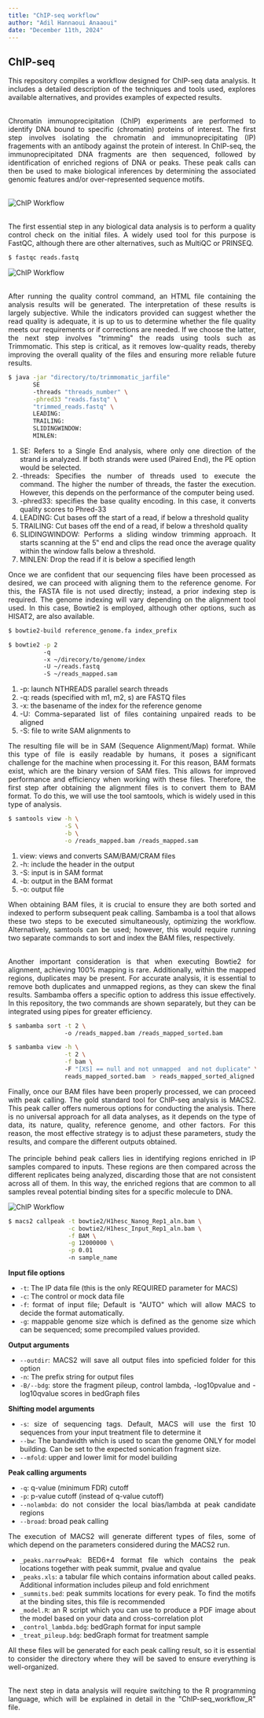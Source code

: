 ```yaml
---
title: "ChIP-seq workflow"
author: "Adil Hannaoui Anaaoui"
date: "December 11th, 2024"
---
```


## ChIP-seq
<div align="justify">
This repository compiles a workflow designed for ChIP-seq data analysis. It includes a detailed description of the techniques and tools used, explores available alternatives, and provides examples of expected results.<br><br>

Chromatin immunoprecipitation (ChIP) experiments are performed to identify DNA bound to specific (chromatin) proteins of interest. The first step involves isolating the chromatin and immunoprecipitating (IP) fragements with an antibody against the protein of interest. In ChIP-seq, the immunoprecipitated DNA fragments are then sequenced, followed by identification of enriched regions of DNA or peaks. These peak calls can then be used to make biological inferences by determining the associated genomic features and/or over-represented sequence motifs.<br><br>


![ChIP Workflow](./img/ChIP_technique.png)<br><br>


The first essential step in any biological data analysis is to perform a quality control check on the initial files. A widely used tool for this purpose is FastQC, although there are other alternatives, such as MultiQC or PRINSEQ.
```bash
$ fastqc reads.fastq
```
![ChIP Workflow](./img/Quality_control.png)<br><br>

After running the quality control command, an HTML file containing the analysis results will be generated. The interpretation of these results is largely subjective. While the indicators provided can suggest whether the read quality is adequate, it is up to us to determine whether the file quality meets our requirements or if corrections are needed. If we choose the latter, the next step involves "trimming" the reads using tools such as Trimmomatic. This step is critical, as it removes low-quality reads, thereby improving the overall quality of the files and ensuring more reliable future results.

```bash
$ java -jar "directory/to/trimmomatic_jarfile"
       SE
       -threads "threads_number" \
       -phred33 "reads.fastq" \
       "trimmed_reads.fastq" \
       LEADING:
       TRAILING:
       SLIDINGWINDOW:
       MINLEN:
```
1. SE: Refers to a Single End analysis, where only one direction of the strand is analyzed. If both strands were used (Paired End), the PE option would be selected.
2. -threads: Specifies the number of threads used to execute the command. The higher the number of threads, the faster the execution. However, this depends on the performance of the computer being used.
3. -phred33: specifies the base quality encoding. In this case, it converts quality scores to Phred-33
4. LEADING: Cut bases off the start of a read, if below a threshold quality 
5. TRAILING: Cut bases off the end of a read, if below a threshold quality
6. SLIDINGWINDOW: Performs a sliding window trimming approach. It starts scanning at the 5‟ end and clips the read once the average quality within the window falls below a threshold.
7. MINLEN: Drop the read if it is below a specified length 

Once we are confident that our sequencing files have been processed as desired, we can proceed with aligning them to the reference genome. For this, the FASTA file is not used directly; instead, a prior indexing step is required. The genome indexing will vary depending on the alignment tool used. In this case, Bowtie2 is employed, although other options, such as HISAT2, are also available.
```bash
$ bowtie2-build reference_genome.fa index_prefix
```
```bash
$ bowtie2 -p 2
          -q
          -x ~/direcory/to/genome/index 
          -U ~/reads.fastq 
          -S ~/reads_mapped.sam
```
1. -p: launch NTHREADS parallel search threads
2. -q: reads (specified with m1, m2, s) are FASTQ files
3. -x: the basename of the index for the reference genome
4. -U: Comma-separated list of files containing unpaired reads to be aligned
5. -S: file to write SAM alignments to


The resulting file will be in SAM (Sequence Alignment/Map) format. While this type of file is easily readable by humans, it poses a significant challenge for the machine when processing it. For this reason, BAM formats exist, which are the binary version of SAM files. This allows for improved performance and efficiency when working with these files. Therefore, the first step after obtaining the alignment files is to convert them to BAM format. To do this, we will use the tool samtools, which is widely used in this type of analysis.

```bash
$ samtools view -h \
                -S \
                -b \
                -o /reads_mapped.bam /reads_mapped.sam
```
1. view: views and converts SAM/BAM/CRAM files
2. -h: include the header in the output
3. -S: input is in SAM format
4. -b: output in the BAM format
5. -o: output file

When obtaining BAM files, it is crucial to ensure they are both sorted and indexed to perform subsequent peak calling. Sambamba is a tool that allows these two steps to be executed simultaneously, optimizing the workflow. Alternatively, samtools can be used; however, this would require running two separate commands to sort and index the BAM files, respectively.<br><br>

Another important consideration is that when executing Bowtie2 for alignment, achieving 100% mapping is rare. Additionally, within the mapped regions, duplicates may be present. For accurate analysis, it is essential to remove both duplicates and unmapped regions, as they can skew the final results. Sambamba offers a specific option to address this issue effectively. In this repository, the two commands are shown separately, but they can be integrated using pipes for greater efficiency.

```bash
$ sambamba sort -t 2 \ 
                -o /reads_mapped.bam /reads_mapped_sorted.bam 
```
```bash
$ sambamba view -h \
                -t 2 \
                -f bam \ 
                -F "[XS] == null and not unmapped  and not duplicate" \ 
                reads_mapped_sorted.bam  > reads_mapped_sorted_aligned.bam 
```

Finally, once our BAM files have been properly processed, we can proceed with peak calling. The gold standard tool for ChIP-seq analysis is MACS2. This peak caller offers numerous options for conducting the analysis. There is no universal approach for all data analyses, as it depends on the type of data, its nature, quality, reference genome, and other factors. For this reason, the most effective strategy is to adjust these parameters, study the results, and compare the different outputs obtained.<br><br>
The principle behind peak callers lies in identifying regions enriched in IP samples compared to inputs. These regions are then compared across the different replicates being analyzed, discarding those that are not consistent across all of them. In this way, the enriched regions that are common to all samples reveal potential binding sites for a specific molecule to DNA.

![ChIP Workflow](./img/peakcalling.png)

```bash
$ macs2 callpeak -t bowtie2/H1hesc_Nanog_Rep1_aln.bam \
                 -c bowtie2/H1hesc_Input_Rep1_aln.bam \
                 -f BAM \
                 -g 12000000 \
                 -p 0.01
                 -n sample_name 
```

**Input file options**

* `-t`: The IP data file (this is the only REQUIRED parameter for MACS)
* `-c`: The control or mock data file
* `-f`: format of input file; Default is "AUTO" which will allow MACS to decide the format automatically.
* `-g`: mappable genome size which is defined as the genome size which can be sequenced; some precompiled values provided.

**Output arguments**

* `--outdir`: MACS2 will save all output files into speficied folder for this option
* `-n`: The prefix string for output files
* `-B/--bdg`: store the fragment pileup, control lambda, -log10pvalue and -log10qvalue scores in bedGraph files

**Shifting model arguments**

* `-s`: size of sequencing tags. Default, MACS will use the first 10 sequences from your input treatment file to determine it
* `--bw`: The bandwidth which is used to scan the genome ONLY for model building. Can be set to the expected sonication fragment size.
* `--mfold`: upper and lower limit for model building

**Peak calling arguments**

* `-q`: q-value (minimum FDR) cutoff
* `-p`: p-value cutoff (instead of q-value cutoff)
* `--nolambda`: do not consider the local bias/lambda at peak candidate regions
* `--broad`: broad peak calling

The execution of MACS2 will generate different types of files, some of which depend on the parameters considered during the MACS2 run.

* `_peaks.narrowPeak`: BED6+4 format file which contains the peak locations together with peak summit, pvalue and qvalue
* `_peaks.xls`: a tabular file which contains information about called peaks. Additional information includes pileup and fold enrichment
* `_summits.bed`: peak summits locations for every peak. To find the motifs at the binding sites, this file is recommended
* `_model.R`: an R script which you can use to produce a PDF image about the model based on your data and cross-correlation plot
* `_control_lambda.bdg`: bedGraph format for input sample
* `_treat_pileup.bdg`: bedGraph format for treatment sample

All these files will be generated for each peak calling result, so it is essential to consider the directory where they will be saved to ensure everything is well-organized.<br><br>

The next step in data analysis will require switching to the R programming language, which will be explained in detail in the "ChIP-seq_workflow_R" file.
</div>
